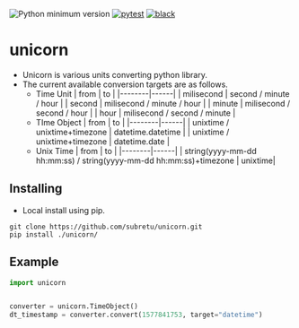 ![Python minimum version](https://img.shields.io/badge/Python-3.8%2B-brightgreen)
[![pytest](https://github.com/subretu/unicorn/actions/workflows/pytest.yml/badge.svg)](https://github.com/subretu/unicorn/actions/workflows/pytest.yml)
[![black](https://github.com/subretu/unicorn/actions/workflows/format.yml/badge.svg)](https://github.com/subretu/unicorn/actions/workflows/format.yml)

# unicorn
- Unicorn is various units converting python library.
- The current available conversion targets are as follows.
  - Time Unit
    | from | to |
    |--------|------|
    | milisecond | second / minute / hour |
    | second  | milisecond / minute / hour  |
    | minute | milisecond / second / hour  |
    | hour | milisecond / second / minute  |
  - TIme Object
    | from | to |
    |--------|------|
    | unixtime / unixtime+timezone | datetime.datetime |
    | unixtime / unixtime+timezone | datetime.date |
  - Unix Time
    | from | to |
    |--------|------|
    | string(yyyy-mm-dd hh:mm:ss) / string(yyyy-mm-dd hh:mm:ss)+timezone |  unixtime|

## Installing

- Local install using pip.

```
git clone https://github.com/subretu/unicorn.git
pip install ./unicorn/
```



## Example

```python
import unicorn


converter = unicorn.TimeObject()
dt_timestamp = converter.convert(1577841753, target="datetime")
```
